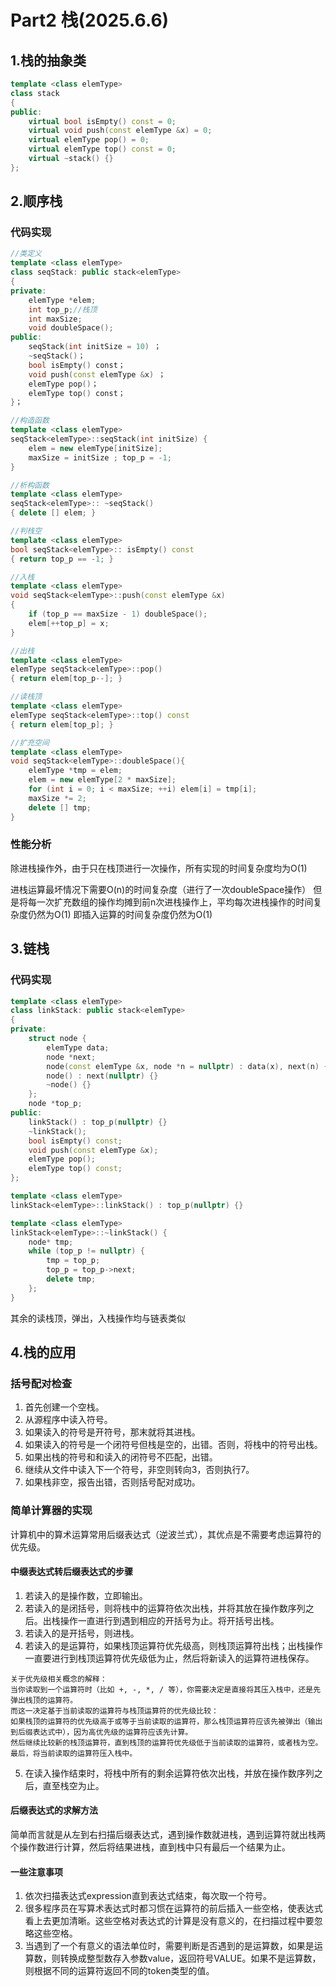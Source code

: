 # Part2 栈(2025.6.6)
## 1.栈的抽象类
```cpp
template <class elemType>
class stack
{
public:
    virtual bool isEmpty() const = 0;
    virtual void push(const elemType &x) = 0;
    virtual elemType pop() = 0;
    virtual elemType top() const = 0;
    virtual ~stack() {}
};
```
## 2.顺序栈
### 代码实现
```cpp
//类定义
template <class elemType>
class seqStack: public stack<elemType>
{
private:
    elemType *elem;
    int top_p;//栈顶
    int maxSize;
    void doubleSpace();
public:
    seqStack(int initSize = 10) ；
    ~seqStack()；
    bool isEmpty() const；
    void push(const elemType &x) ；
    elemType pop()；
    elemType top() const；
}；

//构造函数
template <class elemType>
seqStack<elemType>::seqStack(int initSize) {
    elem = new elemType[initSize];
    maxSize = initSize ; top_p = -1;
}

//析构函数
template <class elemType>
seqStack<elemType>:: ~seqStack()
{ delete [] elem; }

//判栈空
template <class elemType>
bool seqStack<elemType>:: isEmpty() const
{ return top_p == -1; }

//入栈
template <class elemType>
void seqStack<elemType>::push(const elemType &x)
{
    if (top_p == maxSize - 1) doubleSpace();
    elem[++top_p] = x;
}

//出栈
template <class elemType>
elemType seqStack<elemType>::pop()
{ return elem[top_p--]; }

//读栈顶
template <class elemType>
elemType seqStack<elemType>::top() const
{ return elem[top_p]; }

//扩充空间
template <class elemType>
void seqStack<elemType>::doubleSpace(){
    elemType *tmp = elem;
    elem = new elemType[2 * maxSize];
    for (int i = 0; i < maxSize; ++i) elem[i] = tmp[i];
    maxSize *= 2;
    delete [] tmp;
}
```
### 性能分析
除进栈操作外，由于只在栈顶进行一次操作，所有实现的时间复杂度均为O(1) 
  
进栈运算最坏情况下需要O(n)的时间复杂度（进行了一次doubleSpace操作）
但是将每一次扩充数组的操作均摊到前n次进栈操作上，平均每次进栈操作的时间复杂度仍然为O(1)
即插入运算的时间复杂度仍然为O(1)

## 3.链栈
### 代码实现
```cpp
template <class elemType>
class linkStack: public stack<elemType>
{
private:
    struct node {
        elemType data;
        node *next;
        node(const elemType &x, node *n = nullptr) : data(x), next(n) {}
        node() : next(nullptr) {}
        ~node() {}
    };
    node *top_p;
public:
    linkStack() : top_p(nullptr) {}
    ~linkStack();
    bool isEmpty() const;
    void push(const elemType &x);
    elemType pop();
    elemType top() const;
};

template <class elemType>
linkStack<elemType>::linkStack() : top_p(nullptr) {}

template <class elemType>
linkStack<elemType>::~linkStack() {
    node* tmp;
    while (top_p != nullptr) {
        tmp = top_p;
        top_p = top_p->next;
        delete tmp;
    };
}
```
其余的读栈顶，弹出，入栈操作均与链表类似
## 4.栈的应用
### 括号配对检查
1. 首先创建一个空栈。
2. 从源程序中读入符号。
3. 如果读入的符号是开符号，那末就将其进栈。
4. 如果读入的符号是一个闭符号但栈是空的，出错。否则，将栈中的符号出栈。
5. 如果出栈的符号和和读入的闭符号不匹配，出错。
6. 继续从文件中读入下一个符号，非空则转向3，否则执行7。
7. 如果栈非空，报告出错，否则括号配对成功。
### 简单计算器的实现
计算机中的算术运算常用后缀表达式（逆波兰式），其优点是不需要考虑运算符的优先级。
#### 中缀表达式转后缀表达式的步骤
1. 若读入的是操作数，立即输出。
2. 若读入的是闭括号，则将栈中的运算符依次出栈，并将其放在操作数序列之后。出栈操作一直进行到遇到相应的开括号为止。将开括号出栈。
3. 若读入的是开括号，则进栈。
4. 若读入的是运算符，如果栈顶运算符优先级高，则栈顶运算符出栈；出栈操作一直要进行到栈顶运算符优先级低为止，然后将新读入的运算符进栈保存。
```
关于优先级相关概念的解释：
当你读取到一个运算符时（比如 +, -, *, / 等），你需要决定是直接将其压入栈中，还是先弹出栈顶的运算符。
而这一决定基于当前读取的运算符与栈顶运算符的优先级比较：
如果栈顶的运算符的优先级高于或等于当前读取的运算符，那么栈顶运算符应该先被弹出（输出到后缀表达式中），因为高优先级的运算符应该先计算。
然后继续比较新的栈顶运算符，直到栈顶的运算符优先级低于当前读取的运算符，或者栈为空。
最后，将当前读取的运算符压入栈中。
```
5. 在读入操作结束时，将栈中所有的剩余运算符依次出栈，并放在操作数序列之后，直至栈空为止。
#### 后缀表达式的求解方法
简单而言就是从左到右扫描后缀表达式，遇到操作数就进栈，遇到运算符就出栈两个操作数进行计算，然后将结果进栈，直到栈中只有最后一个结果为止。 
#### 一些注意事项
1. 依次扫描表达式expression直到表达式结束，每次取一个符号。
2. 很多程序员在写算术表达式时都习惯在运算符的前后插入一些空格，使表达式看上去更加清晰。这些空格对表达式的计算是没有意义的，在扫描过程中要忽略这些空格。
3. 当遇到了一个有意义的语法单位时，需要判断是否遇到的是运算数，如果是运算数，则转换成整型数存入参数value，返回符号VALUE。如果不是运算数，则根据不同的运算符返回不同的token类型的值。


